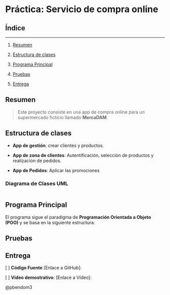 # Práctica: Servicio de compra online

## Índice

---

1. [Resumen](#resumen)

2. [Estructura de clases](#estructura-de-clases)

3. [Programa Principal](#programa-principal)

4. [Pruebas](#pruebas)

5. [Entrega](#entrega)

## Resumen

> Este proyecto consiste en una app de compra online para un supermercado ficticio llamado **MercaDAM**.

## Estructura de clases

- **App de gestión**: crear clientes y productos.

- **App de zona de clientes**: Autentificación, selección de productos y realización de pedidos.

- **App de Pedidos**: Aplicar las promociones 

### Diagrama de Clases UML

```plantuml

```

## Programa Principal

El programa sigue el paradigma de **Programación Orientada a Objeto (POO)** y se basa en la siguiente estructura:

## Pruebas

## Entrega

[  ] **Código Fuente** [Enlace a GitHub]: 

[  ] **Vídeo demostrativo**: [Enlace a Vídeo]: 

@pbendom3
